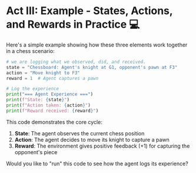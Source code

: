 # Act III: Example - States, Actions, and Rewards in Practice 💻

Here's a simple example showing how these three elements work together in a chess scenario:

```python
# we are logging what we observed, did, and received.
state = "Chessboard: Agent's knight at G1, opponent's pawn at F3"
action = "Move knight to F3"
reward = 1  # Agent captures a pawn

# Log the experience
print("=== Agent Experience ===")
print(f"State: {state}")
print(f"Action taken: {action}")
print(f"Reward received: {reward}")
```

This code demonstrates the core cycle:
1. **State**: The agent observes the current chess position
2. **Action**: The agent decides to move its knight to capture a pawn
3. **Reward**: The environment gives positive feedback (+1) for capturing the opponent's piece

Would you like to "run" this code to see how the agent logs its experience?